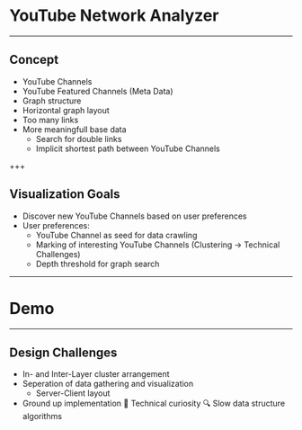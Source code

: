 # YouTube Network Analyzer
---

## Concept

- YouTube Channels 
- YouTube Featured Channels (Meta Data)
- Graph structure
- Horizontal graph layout 
- Too many links
- More meaningfull base data
  - Search for double links
  - Implicit shortest path between YouTube Channels

+++

## Visualization Goals

- Discover new YouTube Channels based on user preferences
- User preferences:
  - YouTube Channel as seed for data crawling
  - Marking of interesting YouTube Channels (Clustering -> Technical Challenges)
  - Depth threshold for graph search

---

# Demo

---

## Design Challenges

- In- and Inter-Layer cluster arrangement
- Seperation of data gathering and visualization
  - Server-Client layout
- Ground up implementation
  :turtle: Technical curiosity 
  :mag: Slow data structure algorithms 
